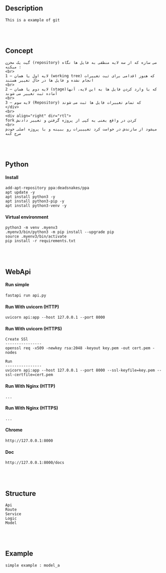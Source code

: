 <!---------------------------------------[Description]-->
## Description
    This is a example of git



<!---------------------------------------[Install]-->
<br><br>

## Concept 

    گیت یک مخزن (repository) می سازه که از سه لایه منطقی به فایل ها نگاه میکنه :
    <br>
    1 – لایه اول یا همان (working tree) که هنوز اقدامی برای ثبت تغییرات انجام نشده و فایل ها در حال تغییر هستند 
    <br>
    2 – لایه دوم یا همان (stage)که با وارد کردن فایل ها به این لایه، آنها آماده ثبت تغییر می شوند
    <br>
    3 – لایه سوم (Repository) که تمام تغییرات فایل ها ثبت می شوند
    </div>
    <br>
    <div align="right" dir="rtl">
    fork کردن در واقع یعنی یه کپی از پروژه گرفتن و تغییر دادنش
    <br>
    میشود از سازندش در خواست کرد تغیییرات رو ببینه و با پروژه اصلی خودش مرج کنه




<!---------------------------------------[Python]-->
<br><br>

## Python

#### Install
    add-apt-repository ppa:deadsnakes/ppa
	apt update -y
	apt install python3 -y
	apt install python3-pip -y
	apt install python3-venv -y

#### Virtual environment 
	python3 -m venv .myenv3
	.myenv3/bin/python3 -m pip install --upgrade pip
	source .myenv3/bin/activate
	pip install -r requirements.txt



<!---------------------------------------[WebApi]-->
<br><br>

## WebApi

#### Run simple
	fastapi run api.py

#### Run With uvicorn (HTTP)
    uvicorn api:app --host 127.0.0.1 --port 8000

#### Run With uvicorn (HTTPS)
	Create SSl
	----------------
	openssl req -x509 -newkey rsa:2048 -keyout key.pem -out cert.pem -nodes
    
	Run
	----------------
	uvicorn api:app --host 127.0.0.1 --port 8000 --ssl-keyfile=key.pem --ssl-certfile=cert.pem

#### Run With Nginx (HTTP)
	...

#### Run With Nginx (HTTPS)
	...

#### Chrome
	http://127.0.0.1:8000

#### Doc
	http://127.0.0.1:8000/docs

<!---------------------------------------[Structure]-->
<br><br>

## Structure
	Api
	Route
	Service
	Logic
	Model

<!---------------------------------------[Example]-->
<br><br>

## Example
	simple example : model_a

